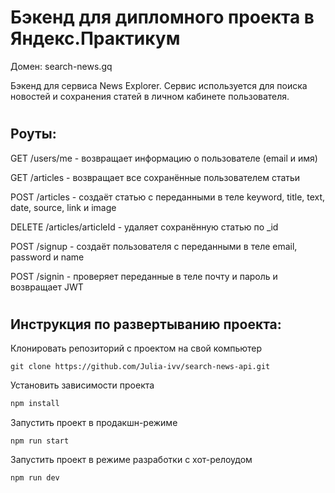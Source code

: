 Бэкенд для дипломного проекта в Яндекс.Практикум
====

Домен: search-news.gq

Бэкенд для сервиса News Explorer. Сервис используется для поиска новостей и сохранения статей в личном кабинете пользователя.

#
Роуты:
-----

GET /users/me - возвращает информацию о пользователе (email и имя)

GET /articles - возвращает все сохранённые пользователем статьи

POST /articles - создаёт статью с переданными в теле keyword, title, text, date, source, link и image

DELETE /articles/articleId - удаляет сохранённую статью  по _id

POST /signup - создаёт пользователя с переданными в теле email, password и name

POST /signin - проверяет переданные в теле почту и пароль и возвращает JWT

#
Инструкция по развертыванию проекта:
---
Клонировать репозиторий с проектом на свой компьютер
```
git clone https://github.com/Julia-ivv/search-news-api.git
```
Установить зависимости проекта
```bash
npm install 
 ```
Запустить проект в продакшн-режиме
```
npm run start
```
Запустить проект в режиме разработки с хот-релоудом
```
npm run dev
```
